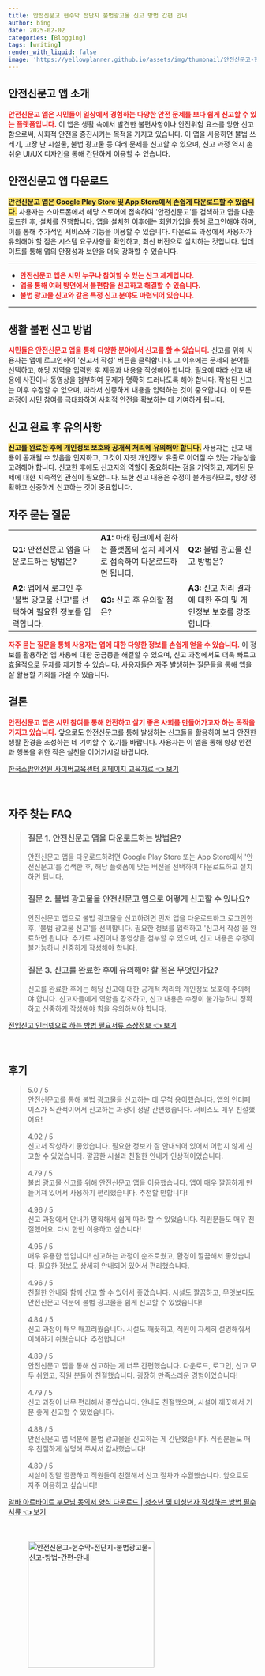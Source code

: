 ```yaml
---
title: 안전신문고 현수막 전단지 불법광고물 신고 방법 간편 안내
author: bing
date: 2025-02-02
categories: [Blogging]
tags: [writing]
render_with_liquid: false
image: 'https://yellowplanner.github.io/assets/img/thumbnail/안전신문고-현수막-전단지-불법광고물-신고-방법-간편-안내.webp'
---
```



<h2 id='안전신문고_앱_소개'>안전신문고 앱 소개</h2>

<p><b><span style="color: #ee2323;">안전신문고 앱은 시민들이 일상에서 경험하는 다양한 안전 문제를 보다 쉽게 신고할 수 있는 플랫폼입니다.</span></b> 이 앱은 생활 속에서 발견한 불편사항이나 안전위험 요소를 앙한 신고함으로써, 사회적 안전을 증진시키는 목적을 가지고 있습니다. 이 앱을 사용하면 불법 쓰레기, 고장 난 시설물, 불법 광고물 등 여러 문제를 신고할 수 있으며, 신고 과정 역시 손쉬운 UI/UX 디자인을 통해 간단하게 이용할 수 있습니다.</p>

<h2 id='안전신문고_앱_다운로드'>안전신문고 앱 다운로드</h2>

<p><b><span style="background-color: #ffe066;">안전신문고 앱은 Google Play Store 및 App Store에서 손쉽게 다운로드할 수 있습니다.</span></b> 사용자는 스마트폰에서 해당 스토어에 접속하여 '안전신문고'를 검색하고 앱을 다운로드한 후, 설치를 진행합니다. 앱을 설치한 이후에는 회원가입을 통해 로그인해야 하며, 이를 통해 추가적인 서비스와 기능을 이용할 수 있습니다. 다운로드 과정에서 사용자가 유의해야 할 점은 시스템 요구사항을 확인하고, 최신 버전으로 설치하는 것입니다. 업데이트를 통해 앱의 안정성과 보안을 더욱 강화할 수 있습니다.</p>

<hr />

<ul>
    <li><b><span style="color: #ee2323;">안전신문고 앱은 시민 누구나 참여할 수 있는 신고 체계입니다.</span></b></li>
    <li><b><span style="color: #ee2323;">앱을 통해 여러 방면에서 불편함을 신고하고 해결할 수 있습니다.</span></b></li>
    <li><b><span style="color: #ee2323;">불법 광고물 신고와 같은 특정 신고 분야도 마련되어 있습니다.</span></b></li>
</ul>

<hr />

<h2 id='생활_불편_신고_방법'>생활 불편 신고 방법</h2>

<p><b><span style="color: #ee2323;">시민들은 안전신문고 앱을 통해 다양한 분야에서 신고를 할 수 있습니다.</span></b> 신고를 위해 사용자는 앱에 로그인하여 '신고서 작성' 버튼을 클릭합니다. 그 이후에는 문제의 분야를 선택하고, 해당 지역을 입력한 후 제목과 내용을 작성해야 합니다. 필요에 따라 신고 내용에 사진이나 동영상을 첨부하여 문제가 명확히 드러나도록 해야 합니다. 작성된 신고는 이후 수정할 수 없으며, 따라서 신중하게 내용을 입력하는 것이 중요합니다. 이 모든 과정이 시민 참여를 극대화하여 사회적 안전을 확보하는 데 기여하게 됩니다.</p>

<h2 id='신고_완료_후_유의사항'>신고 완료 후 유의사항</h2>

<p><b><span style="background-color: #ffe066;">신고를 완료한 후에 개인정보 보호와 공개적 처리에 유의해야 합니다.</span></b> 사용자는 신고 내용이 공개될 수 있음을 인지하고, 그것이 자칫 개인정보 유출로 이어질 수 있는 가능성을 고려해야 합니다. 신고한 후에도 신고자의 역할이 중요하다는 점을 기억하고, 제기된 문제에 대한 지속적인 관심이 필요합니다. 또한 신고 내용은 수정이 불가능하므로, 항상 정확하고 신중하게 신고하는 것이 중요합니다.</p>

<h2 id='자주_묻는_질문'>자주 묻는 질문</h2>

<table>
    <tr>
        <td><b>Q1:</b> 안전신문고 앱을 다운로드하는 방법은?</td>
        <td><b>A1:</b> 아래 링크에서 원하는 플랫폼의 설치 페이지로 접속하여 다운로드하면 됩니다.</td>
        <td><b>Q2:</b> 불법 광고물 신고 방법은?</td>
    </tr>
    <tr>
        <td><b>A2:</b> 앱에서 로그인 후 '불법 광고물 신고'를 선택하여 필요한 정보를 입력합니다.</td>
        <td><b>Q3:</b> 신고 후 유의할 점은?</td>
        <td><b>A3:</b> 신고 처리 결과에 대한 주의 및 개인정보 보호를 강조합니다.</td>
    </tr>
</table>

<p><b><span style="color: #ee2323;">자주 묻는 질문을 통해 사용자는 앱에 대한 다양한 정보를 손쉽게 얻을 수 있습니다.</span></b> 이 정보를 활용하면 앱 사용에 대한 궁금증을 해결할 수 있으며, 신고 과정에서도 더욱 빠르고 효율적으로 문제를 제기할 수 있습니다. 사용자들은 자주 발생하는 질문들을 통해 앱을 잘 활용할 기회를 가질 수 있습니다.</p>

<h2 id='결론'>결론</h2>

<p><b><span style="color: #ee2323;">안전신문고 앱은 시민 참여를 통해 안전하고 살기 좋은 사회를 만들어가고자 하는 목적을 가지고 있습니다.</span></b> 앞으로도 안전신문고를 통해 발생하는 신고들을 활용하여 보다 안전한 생활 환경을 조성하는 데 기여할 수 있기를 바랍니다. 사용자는 이 앱을 통해 항상 안전과 행복을 위한 작은 실천을 이어가시길 바랍니다.</p>


<p><a class="click-button" title="한국소방안전원 사이버교육센터 홈페이지 교육자료" href="https://yellowplanner.github.io/posts/%ED%95%9C%EA%B5%AD%EC%86%8C%EB%B0%A9%EC%95%88%EC%A0%84%EC%9B%90-%EC%82%AC%EC%9D%B4%EB%B2%84%EA%B5%90%EC%9C%A1%EC%84%BC%ED%84%B0-%ED%99%88%ED%8E%98%EC%9D%B4%EC%A7%80-%EA%B5%90%EC%9C%A1%EC%9E%90%EB%A3%8C/" rel="dofollow">한국소방안전원 사이버교육센터 홈페이지 교육자료 👈 보기</a></p><br>
<h2 id='자주_찾는_FAQ'>자주 찾는 FAQ</h2>
<div itemscope="" itemtype="https://schema.org/FAQPage"> 
<blockquote> 
<div itemscope="" itemprop="mainEntity" itemtype="https://schema.org/Question"> 
<h3 itemprop="name">질문 1. 안전신문고 앱을 다운로드하는 방법은?</h3> 
<div itemscope="" itemprop="acceptedAnswer" itemtype="https://schema.org/Answer"> 
<span itemprop="text"> 
<p>안전신문고 앱을 다운로드하려면 Google Play Store 또는 App Store에서 '안전신문고'를 검색한 후, 해당 플랫폼에 맞는 버전을 선택하여 다운로드하고 설치하면 됩니다.</p> 
</span> 
</div> 
</div> 

<div itemscope="" itemprop="mainEntity" itemtype="https://schema.org/Question"> 
<h3 itemprop="name">질문 2. 불법 광고물을 안전신문고 앱으로 어떻게 신고할 수 있나요?</h3> 
<div itemscope="" itemprop="acceptedAnswer" itemtype="https://schema.org/Answer"> 
<span itemprop="text"> 
<p>안전신문고 앱으로 불법 광고물을 신고하려면 먼저 앱을 다운로드하고 로그인한 후, '불법 광고물 신고'를 선택합니다. 필요한 정보를 입력하고 '신고서 작성'을 완료하면 됩니다. 추가로 사진이나 동영상을 첨부할 수 있으며, 신고 내용은 수정이 불가능하니 신중하게 작성해야 합니다.</p> 
</span> 
</div> 
</div> 

<div itemscope="" itemprop="mainEntity" itemtype="https://schema.org/Question"> 
<h3 itemprop="name">질문 3. 신고를 완료한 후에 유의해야 할 점은 무엇인가요?</h3> 
<div itemscope="" itemprop="acceptedAnswer" itemtype="https://schema.org/Answer"> 
<span itemprop="text"> 
<p>신고를 완료한 후에는 해당 신고에 대한 공개적 처리와 개인정보 보호에 주의해야 합니다. 신고자들에게 역할을 강조하고, 신고 내용은 수정이 불가능하니 정확하고 신중하게 작성해야 함을 유의하셔야 합니다.</p> 
</span> 
</div> 
</div> 
</blockquote> 
</div>
<p><a class="click-button" title="전입신고 인터넷으로 하는 방법 필요서류 소상정보" href="https://yellowplanner.github.io/posts/%EC%A0%84%EC%9E%85%EC%8B%A0%EA%B3%A0-%EC%9D%B8%ED%84%B0%EB%84%B7%EC%9C%BC%EB%A1%9C-%ED%95%98%EB%8A%94-%EB%B0%A9%EB%B2%95-%ED%95%84%EC%9A%94%EC%84%9C%EB%A5%98-%EC%86%8C%EC%83%81%EC%A0%95%EB%B3%B4/" rel="dofollow">전입신고 인터넷으로 하는 방법 필요서류 소상정보 👈 보기</a></p><br>
<h2 id='후기'>후기</h2>
<div itemscope itemtype="https://schema.org/Product">
  <blockquote>
  <div itemprop="review" itemscope itemtype="https://schema.org/Review">
      <div itemprop="reviewRating" itemscope itemtype="https://schema.org/Rating"> <span itemprop="ratingValue">5.0</span> / <span itemprop="bestRating">5</span> </div>
      <span itemprop="reviewBody">안전신문고를 통해 불법 광고물을 신고하는 데 무척 용이했습니다. 앱의 인터페이스가 직관적이어서 신고하는 과정이 정말 간편했습니다. 서비스도 매우 친절했어요!</span>
  </div>
  <br>
  <div itemprop="review" itemscope itemtype="https://schema.org/Review">
      <div itemprop="reviewRating" itemscope itemtype="https://schema.org/Rating"> <span itemprop="ratingValue">4.92</span> / <span itemprop="bestRating">5</span> </div>
      <span itemprop="reviewBody">신고서 작성하기 좋았습니다. 필요한 정보가 잘 안내되어 있어서 어렵지 않게 신고할 수 있었습니다. 깔끔한 시설과 친절한 안내가 인상적이었습니다.</span>
  </div>
  <br>
  <div itemprop="review" itemscope itemtype="https://schema.org/Review">
      <div itemprop="reviewRating" itemscope itemtype="https://schema.org/Rating"> <span itemprop="ratingValue">4.79</span> / <span itemprop="bestRating">5</span> </div>
      <span itemprop="reviewBody">불법 광고물 신고를 위해 안전신문고 앱을 이용했습니다. 앱이 매우 깔끔하게 만들어져 있어서 사용하기 편리했습니다. 추천할 만합니다!</span>
  </div>
  <br>
  <div itemprop="review" itemscope itemtype="https://schema.org/Review">
      <div itemprop="reviewRating" itemscope itemtype="https://schema.org/Rating"> <span itemprop="ratingValue">4.96</span> / <span itemprop="bestRating">5</span> </div>
      <span itemprop="reviewBody">신고 과정에서 안내가 명확해서 쉽게 따라 할 수 있었습니다. 직원분들도 매우 친절했어요. 다시 한번 이용하고 싶습니다!</span>
  </div>
  <br>
  <div itemprop="review" itemscope itemtype="https://schema.org/Review">
      <div itemprop="reviewRating" itemscope itemtype="https://schema.org/Rating"> <span itemprop="ratingValue">4.95</span> / <span itemprop="bestRating">5</span> </div>
      <span itemprop="reviewBody">매우 유용한 앱입니다! 신고하는 과정이 순조로웠고, 환경이 깔끔해서 좋았습니다. 필요한 정보도 상세히 안내되어 있어서 편리했습니다.</span>
  </div>
  <br>
  <div itemprop="review" itemscope itemtype="https://schema.org/Review">
      <div itemprop="reviewRating" itemscope itemtype="https://schema.org/Rating"> <span itemprop="ratingValue">4.96</span> / <span itemprop="bestRating">5</span> </div>
      <span itemprop="reviewBody">친절한 안내와 함께 신고 할 수 있어서 좋았습니다. 시설도 깔끔하고, 무엇보다도 안전신문고 덕분에 불법 광고물을 쉽게 신고할 수 있었습니다!</span>
  </div>
  <br>
  <div itemprop="review" itemscope itemtype="https://schema.org/Review">
      <div itemprop="reviewRating" itemscope itemtype="https://schema.org/Rating"> <span itemprop="ratingValue">4.84</span> / <span itemprop="bestRating">5</span> </div>
      <span itemprop="reviewBody">신고 과정이 매우 매끄러웠습니다. 시설도 깨끗하고, 직원이 자세히 설명해줘서 이해하기 쉬웠습니다. 추천합니다!</span>
  </div>
  <br>
  <div itemprop="review" itemscope itemtype="https://schema.org/Review">
      <div itemprop="reviewRating" itemscope itemtype="https://schema.org/Rating"> <span itemprop="ratingValue">4.89</span> / <span itemprop="bestRating">5</span> </div>
      <span itemprop="reviewBody">안전신문고 앱을 통해 신고하는 게 너무 간편했습니다. 다운로드, 로그인, 신고 모두 쉬웠고, 직원 분들이 친절했습니다. 굉장히 만족스러운 경험이었습니다!</span>
  </div>
  <br>
  <div itemprop="review" itemscope itemtype="https://schema.org/Review">
      <div itemprop="reviewRating" itemscope itemtype="https://schema.org/Rating"> <span itemprop="ratingValue">4.79</span> / <span itemprop="bestRating">5</span> </div>
      <span itemprop="reviewBody">신고 과정이 너무 편리해서 좋았습니다. 안내도 친절했으며, 시설이 깨끗해서 기분 좋게 신고할 수 있었습니다.</span>
  </div>
  <br>
  <div itemprop="review" itemscope itemtype="https://schema.org/Review">
      <div itemprop="reviewRating" itemscope itemtype="https://schema.org/Rating"> <span itemprop="ratingValue">4.88</span> / <span itemprop="bestRating">5</span> </div>
      <span itemprop="reviewBody">안전신문고 앱 덕분에 불법 광고물을 신고하는 게 간단했습니다. 직원분들도 매우 친절하게 설명해 주셔서 감사했습니다!</span>
  </div>
  <br>
  <div itemprop="review" itemscope itemtype="https://schema.org/Review">
      <div itemprop="reviewRating" itemscope itemtype="https://schema.org/Rating"> <span itemprop="ratingValue">4.89</span> / <span itemprop="bestRating">5</span> </div>
      <span itemprop="reviewBody">시설이 정말 깔끔하고 직원들이 친절해서 신고 절차가 수월했습니다. 앞으로도 자주 이용하고 싶습니다!</span>
  </div>
  </blockquote>
</div>
<p><a class="click-button" title="알바 아르바이트 부모님 동의서 양식 다운로드 | 청소년 및 미성년자 작성하는 방법 필수서류" href="https://yellowplanner.github.io/posts/%EC%95%8C%EB%B0%94-%EC%95%84%EB%A5%B4%EB%B0%94%EC%9D%B4%ED%8A%B8-%EB%B6%80%EB%AA%A8%EB%8B%98-%EB%8F%99%EC%9D%98%EC%84%9C-%EC%96%91%EC%8B%9D-%EB%8B%A4%EC%9A%B4%EB%A1%9C%EB%93%9C-%EC%B2%AD%EC%86%8C%EB%85%84-%EB%B0%8F-%EB%AF%B8%EC%84%B1%EB%85%84%EC%9E%90-%EC%9E%91%EC%84%B1%ED%95%98%EB%8A%94-%EB%B0%A9%EB%B2%95-%ED%95%84%EC%88%98%EC%84%9C%EB%A5%98/" rel="dofollow">알바 아르바이트 부모님 동의서 양식 다운로드 | 청소년 및 미성년자 작성하는 방법 필수서류 👈 보기</a></p><br>
<figure class="image"><img src="https://yellowplanner.github.io/assets/img/thumbnail/안전신문고-현수막-전단지-불법광고물-신고-방법-간편-안내.webp" alt="안전신문고-현수막-전단지-불법광고물-신고-방법-간편-안내" width="256" height="256"></figure>